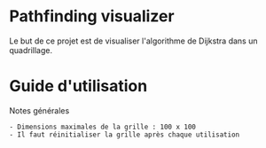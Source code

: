 # Pathfinding visualizer
Le but de ce projet est de visualiser l'algorithme de Dijkstra dans un quadrillage.

# Guide d'utilisation 
Notes générales

    - Dimensions maximales de la grille : 100 x 100
    - Il faut réinitialiser la grille après chaque utilisation
